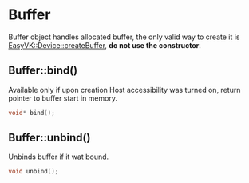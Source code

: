# Buffer
Buffer object handles allocated buffer, the only valid way to create it is [EasyVK::Device::createBuffer](ldevice.md#devicecreatebuffer), **do not use the constructor**.

## Buffer::bind()
Available only if upon creation Host accessibility was turned on, return pointer to buffer start in memory.

```c++
void* bind();
```

## Buffer::unbind()
Unbinds buffer if it wat bound.

```c++
void unbind();
```